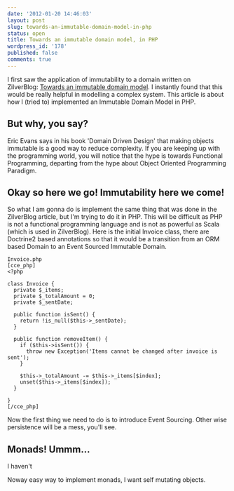 ```yaml
---
date: '2012-01-20 14:46:03'
layout: post
slug: towards-an-immutable-domain-model-in-php
status: open
title: Towards an immutable domain model, in PHP
wordpress_id: '178'
published: false
comments: true
---
```


I first saw the application of immutability to a domain written on ZilverBlog: [Towards an immutable domain model](http://blog.zilverline.com/2011/02/01/towards-an-immutable-domain-model-introduction-part-1/). I instantly found that this would be really helpful in modelling a complex system. This article is about how I (tried to) implemented an Immutable Domain Model in PHP.

<!-- more -->

## But why, you say?


Eric Evans says in his book 'Domain Driven Design' that making objects immutable is a good way to reduce complexity. If you are keeping up with the programming world, you will notice that the hype is towards Functional Programming, departing from the hype about Object Oriented Programming Paradigm.


## Okay so here we go! Immutability here we come!


So what I am gonna do is implement the same thing that was done in the ZilverBlog article, but I'm trying to do it in PHP. This will be difficult as PHP is not a functional programming language and is not as powerful as Scala (which is used in ZilverBlog). Here is the initial Invoice class, there are Doctrine2 based annotations so that it would be a transition from an ORM based Domain to an Event Sourced Immutable Domain.

    
    Invoice.php
    [cce_php]
    <?php
    
    class Invoice {
      private $_items;
      private $_totalAmount = 0;
      private $_sentDate;
    
      public function isSent() {
        return !is_null($this->_sentDate);
      }
    
      public function removeItem() {
        if ($this->isSent()) {
          throw new Exception('Items cannot be changed after invoice is sent');
        }
    
        $this->_totalAmount -= $this->_items[$index];
        unset($this->_items[$index]);
      }
    
    }
    [/cce_php]




Now the first thing we need to do is to introduce Event Sourcing. Other wise persistence will be a mess, you'll see.


## Monads! Ummm...


I haven't

Noway easy way to implement monads, I want self mutating objects.
